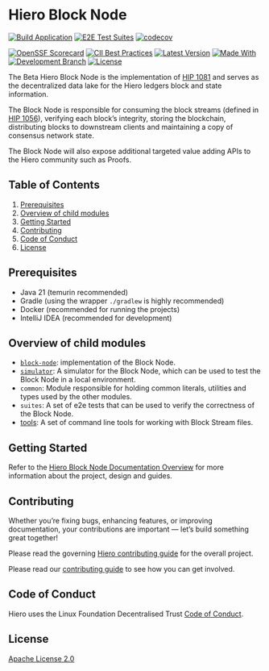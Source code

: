 # Hiero Block Node

[![Build Application](https://github.com/hiero-ledger/hiero-block-node/actions/workflows/build-application.yaml/badge.svg?branch=main)](https://github.com/hiero-ledger/hiero-block-node/actions/workflows/build-application.yaml)
[![E2E Test Suites](https://github.com/hiero-ledger/hiero-block-node/actions/workflows/e2e-tests.yaml/badge.svg?branch=main)](https://github.com/hiero-ledger/hiero-block-node/actions/workflows/e2e-tests.yaml)
[![codecov](https://codecov.io/github/hiero-ledger/hiero-block-node/graph/badge.svg?token=OF6T6E8V7U)](https://codecov.io/github/hiero-ledger/hiero-block-node)

[![OpenSSF Scorecard](https://api.scorecard.dev/projects/github.com/hiero-ledger/hiero-block-node/badge)](https://scorecard.dev/viewer/?uri=github.com/hiero-ledger/hiero-block-node)
[![CII Best Practices](https://bestpractices.coreinfrastructure.org/projects/10697/badge)](https://bestpractices.coreinfrastructure.org/projects/10697)
[![Latest Version](https://img.shields.io/github/v/tag/hiero-ledger/hiero-block-node?sort=semver&label=version)](README.md)
[![Made With](https://img.shields.io/badge/made_with-java-blue)](https://github.com/hiero-ledger/hiero-block-node/)
[![Development Branch](https://img.shields.io/badge/docs-quickstart-green.svg)](docs/overview.md)
[![License](https://img.shields.io/badge/license-apache2-blue.svg)](LICENSE)

The Beta Hiero Block Node is the implementation of [HIP 1081](https://hips.hedera.com/hip/hip-1081) and serves as the
decentralized data lake for the Hiero ledgers block and state information.

The Block Node is responsible for consuming the block streams (defined in [HIP 1056](https://hips.hedera.com/hip/hip-1056)),
verifying each block’s integrity, storing the blockchain, distributing blocks to downstream clients and maintaining a
copy of consensus network state.

The Block Node will also expose additional targeted value adding APIs to the Hiero community such as Proofs.

## Table of Contents

1. [Prerequisites](#prerequisites)
2. [Overview of child modules](#overview-of-child-modules)
3. [Getting Started](#getting-started)
4. [Contributing](#contributing)
5. [Code of Conduct](#code-of-conduct)
6. [License](#license)

## Prerequisites

- Java 21 (temurin recommended)
- Gradle (using the wrapper `./gradlew` is highly recommended)
- Docker (recommended for running the projects)
- IntelliJ IDEA (recommended for development)

## Overview of child modules

- [`block-node`](docs/block-node/README.md): implementation of the Block Node.
- [`simulator`](docs/simulator/README.md): A simulator for the Block Node, which can be used to test the Block Node in a local environment.
- `common`: Module responsible for holding common literals, utilities and types used by the other modules.
- `suites`: A set of e2e tests that can be used to verify the correctness of the Block Node.
- [tools](tools-and-tests/tools/README.md): A set of command line tools for working with Block Stream files.

## Getting Started

Refer to the [Hiero Block Node Documentation Overview](docs/overview.md) for more information about the project, design and guides.

## Contributing

Whether you’re fixing bugs, enhancing features, or improving documentation, your contributions are important — let’s build something great together!

Please read the governing [Hiero contributing guide](https://github.com/hiero-ledger/.github/blob/main/CONTRIBUTING.md) for the overall project.

Please read our [contributing guide](docs/contributing) to see how you can get involved.

## Code of Conduct

Hiero uses the Linux Foundation Decentralised Trust [Code of Conduct](https://www.lfdecentralizedtrust.org/code-of-conduct).

## License

[Apache License 2.0](LICENSE)
